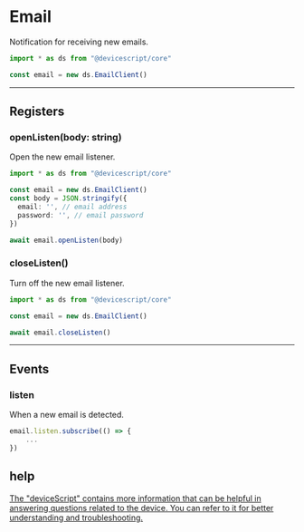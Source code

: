 # Email

Notification for receiving new emails.

```typescript
import * as ds from "@devicescript/core"

const email = new ds.EmailClient()
```

---

## Registers

### openListen(body: string)

Open the new email listener.

```typeScript
import * as ds from "@devicescript/core"

const email = new ds.EmailClient()
const body = JSON.stringify({
  email: '', // email address
  password: '', // email password
})

await email.openListen(body)
```

### closeListen()

Turn off the new email listener.


```typeScript
import * as ds from "@devicescript/core"

const email = new ds.EmailClient()

await email.closeListen()
```

---

## Events

### listen

When a new email is detected.

```typescript
email.listen.subscribe(() => {
    ...
})
```

## help

[The &#34;deviceScript&#34; contains more information that can be helpful in answering questions related to the device. You can refer to it for better understanding and troubleshooting.](https://microsoft.github.io/devicescript/)
